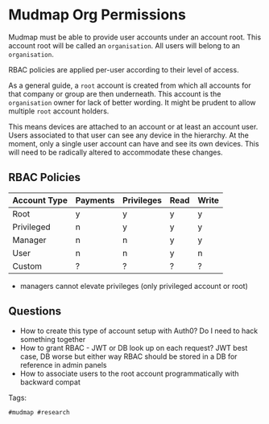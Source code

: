 # Mudmap Org Permissions

Mudmap must be able to provide user accounts under an account root. This
account root will be called an `organisation`. All users will belong to
an `organisation`.

RBAC policies are applied per-user according to their level of access.

As a general guide, a `root` account is created from which all accounts 
for that company or group are then underneath. This account is the 
`organisation` owner for lack of better wording. It might be prudent to
allow multiple `root` account holders.

This means devices are attached to an account or at least an account user. Users
associated to that user can see any device in the hierarchy. At the moment, only
a single user account can have and see its own devices. This will need to be radically
altered to accommodate these changes. 

## RBAC Policies 

| Account Type | Payments | Privileges | Read | Write |
|---|---|---|---|---|
| Root | y | y | y | y |
| Privileged | n | y | y | y |
| Manager | n | n | y | y |
| User | n | n | y | n |
| Custom | ? | ? | ? | ? |

* managers cannot elevate privileges (only privileged account or root) 

## Questions

- How to create this type of account setup with Auth0? Do I need to hack something together
- How to grant RBAC - JWT or DB look up on each request? JWT best case, DB worse but either way RBAC should be stored in a DB for reference in admin panels 
- How to associate users to the root account programmatically with backward compat 

Tags:

    #mudmap #research
